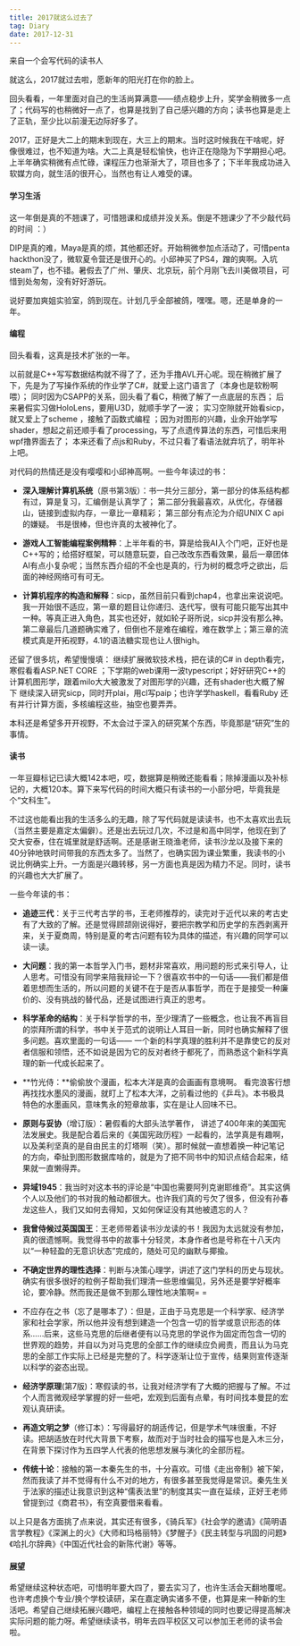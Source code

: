 ```yaml
---
title: 2017就这么过去了
tag: Diary
date: 2017-12-31
---
```

来自一个会写代码的读书人

就这么，2017就过去啦，愿新年的阳光打在你的脸上。

回头看看，一年里面对自己的生活尚算满意——绩点稳步上升，奖学金稍微多一点了；代码写的也稍微好一点了，也算是找到了自己感兴趣的方向；读书也算是走上了正轨，至少比以前漫无边际好多了。

2017，正好是大二上的期末到现在，大三上的期末。当时这时候我在干啥呢，好像很难过，也不知道为啥。大二上真是轻松愉快，也许正在隐隐为下学期担心吧。上半年确实稍微有点忙碌，课程压力也渐渐大了，项目也多了；下半年我成功进入软媒方向，就生活的很开心，当然也有让人难受的课。

#### 学习生活

这一年倒是真的不翘课了，可惜翘课和成绩并没关系。倒是不翘课少了不少敲代码的时间 ：）

DIP是真的难，Maya是真的烦，其他都还好。开始稍微参加点活动了，可惜penta hackthon没了，微软夏令营还是很开心的。小邱神买了PS4，蹭的爽啊。入坑steam了，也不错。暑假去了广州、肇庆、北京玩，前个月刚飞去川美做项目，可惜到处匆匆，没有好好游玩。

说好要加爽姐实验室，鸽到现在。计划几乎全部被鸽，嘿嘿。嗯，还是单身的一年。

#### 编程

回头看看，这真是技术扩张的一年。

以前就是C++写写数据结构就不得了了，还为手撸AVL开心呢。现在稍微扩展了下，先是为了写操作系统的作业学了C#，就爱上这门语言了（本身也是软粉啊喂）； 同时因为CSAPP的关系，回头看了看C，稍微了解了一点底层的东西； 后来暑假实习做HoloLens，要用U3D，就顺手学了一波； 实习空隙就开始看sicp，就又爱上了scheme ，接触了函数式编程 ；因为对图形的兴趣，业余开始学写shader，想起之前还顺手看了processing，写了点遗传算法的东西，可惜后来用wpf撸界面去了； 本来还看了点js和Ruby，不过只看了看语法就弃坑了，明年补上吧。

对代码的热情还是没有嘤嘤和小邱神高啊。一些今年读过的书：

* **深入理解计算机系统**（原书第3版）：书一共分三部分，第一部分的体系结构都有过，算是复习，汇编倒是认真学了； 第二部分我最喜欢，从优化，存储器山，链接到虚拟内存，一章比一章精彩； 第三部分有点沦为介绍UNIX C api的嫌疑。 书是很棒，但也许真的太被神化了。

* **游戏人工智能编程案例精粹**：上半年看的书，算是给我AI入个门吧，正好也是C++写的；给搭好框架，可以随意玩耍，自己改改东西看效果，最后一章团体AI有点小复杂呢；当然东西介绍的不全也是真的，行为树的概念呼之欲出，后面的神经网络可有可无。

* **计算机程序的构造和解释**：sicp，虽然目前只看到chap4，也拿出来说说吧。我一开始很不适应，第一章的题目让你递归、迭代写，很有可能只能写出其中一种。等真正进入角色，其实也还好，就如轮子哥所说，sicp并没有那么神。第二章最后几道题确实难了，但倒也不是难在编程，难在数学上；第三章的流模式真是开拓视野，4.1的语法糖实现也让人很high。

还留了很多坑，希望慢慢填： 继续扩展微软技术栈，把在读的C# in depth看完，寒假看看ASP.NET CORE ；下学期的web课用一波typescript；好好研究C++的计算机图形学，跟着milo大大被激发了对图形学的兴趣，还有shader也大概了解下 继续深入研究sicp，同时开plai，用cl写paip；也许学学haskell，看看Ruby 还有并行计算方面，多核编程这些，抽空也要弄弄。

本科还是希望多开开视野，不太会过于深入的研究某个东西，毕竟那是“研究”生的事情。

#### 读书

一年豆瓣标记已读大概142本吧，哎，数据算是稍微还能看看；除掉漫画以及补标记的，大概120本。算下来写代码的时间大概只有读书的一小部分吧，毕竟我是个“文科生”。

不过这也能看出我的生活多么的无趣，除了写代码就是读读书，也不太喜欢出去玩（当然主要是嘉定太偏僻）。还是出去玩过几次，不过是和高中同学，他现在到了交大安泰，住在城里就是舒适啊。还是感谢王晓渔老师，读书沙龙以及接下来的40分钟地铁时间带我的东西太多了。当然了，也确实因为课业繁重，我读书的小说比例确实上升。一方面是兴趣转移，另一方面也真是因为精力不足。同时，读书的兴趣也大大扩展了。

一些今年读的书：

* **追迹三代**：关于三代考古学的书，王老师推荐的，读完对于近代以来的考古史有了大致的了解。还是觉得顾颉刚说得好，要把宗教学和历史学的东西剥离开来，关于夏商周，特别是夏的考古问题有较为具体的描述，有兴趣的同学可以读一读。

* **大问题**：我的第一本哲学入门书，题材非常喜欢，用问题的形式来引导人，让人思考。可惜没有同学来陪我辩论一下？很喜欢书中的一句话——我们都是借着思想而生活的，所以问题的关键不在于是否从事哲学，而在于是接受一种廉价的、没有挑战的替代品，还是试图进行真正的思考。 
* **科学革命的结构**：关于科学哲学的书，至少理清了一些概念，也让我不再盲目的崇拜所谓的科学，书中关于范式的说明让人耳目一新，同时也确实解释了很多问题。喜欢里面的一句话—— 一个新的科学真理的胜利并不是靠使它的反对者信服和领悟，还不如说是因为它的反对者终于都死了，而熟悉这个新科学真理的新一代成长起来了。

* **竹光侍：**偷偷放个漫画，松本大洋是真的会画画有意境啊。 看完浪客行想再找找水墨风的漫画，就盯上了松本大洋，之前看过他的《乒乓》。本书极具特色的水墨画风，意味隽永的短章故事，实在是让人回味不已。

* **原则与妥协**（增订版）：暑假看的大部头法学著作， 讲述了400年来的美国宪法发展史。我是配合着后来的《美国宪政历程》一起看的，法学真是有趣啊，以及美利坚真的是自由民主的灯塔啊（笑）。那时候就一直想着换一种记笔记的方向，牵扯到图形数据库啥的，就是为了把不同书中的知识点结合起来，结果就一直懒得弄。
* **异域1945**：我当时对这本书的评论是“中国也需要阿列克谢耶维奇”。其实这俩个人以及他们的书对我的触动都很大。也许我们真的亏欠了很多，但没有孙春龙这些人，我们又如何去得知，又如何保证没有其他被遗忘的人？
* **我曾侍候过英国国王**：王老师带着读书沙龙读的书！我因为太远就没有参加，真的很遗憾啊。我觉得书中的故事十分轻灵，本身作者也是号称在十八天内以“一种轻盈的无意识状态”完成的，随处可见的幽默与揶揄。
* **不确定世界的理性选择**：判断与决策心理学，讲述了这门学科的历史与现状。确实有很多很好的粒例子帮助我们理清一些思维偏见，另外还是要学好概率论，要冷静。然而我还是做不到那么理性地决策啊= = 
* 不应存在之书（忘了是哪本了）：但是，正由于马克思是一个科学家、经济学家和社会学家，所以他并没有想到建造一个包含一切的哲学或意识形态的体系……后来，这些马克思的后继者便有以马克思的学说作为固定而包含一切的世界观的趋势，并自以为对马克思的全部工作的继续应负阙责，而且认为马克思的全部工作实际上已经是完整的了。科学逐渐让位于宣传，结果则宣传逐渐以科学的姿态出现。
* **经济学原理**(第7版)：寒假读的书，让我对经济学有了大概的把握与了解。不过个人而言微观经学掌握的好一些吧，宏观到后面有点晕，有时间找本曼昆的宏观认真研读。
* **再造文明之梦**（修订本）：写得最好的胡适传记，但是学术气味很重，不好读。把胡适放在时代大背景下考察，故而对于当时社会的描写也是入木三分，在背景下探讨作为五四学人代表的他思想发展与演化的全部历程。 
* **传统十论**：接触的第一本秦先生的书，十分喜欢。可惜《走出帝制》被下架，然而我读了并不觉得有什么不对的地方，有很多甚至我觉得是常识。秦先生关于法家的描述让我意识到这种“儒表法里”的制度其实一直在延续，正好王老师曾提到过《商君书》，有空真要借来看看。

以上只是各方面挑了点来说，其实还有很多，《骑兵军》《社会学的邀请》《简明语言学教程》《深渊上的火》《大师和玛格丽特》《梦醒子》《民主转型与巩固的问题》《哈扎尔辞典》《中国近代社会的新陈代谢》等等。

#### 展望

希望继续这种状态吧，可惜明年要大四了，要去实习了，也许生活会天翻地覆呢。也许考虑换个专业/换个学校读研，呆在嘉定确实诸多不便，也算是来一种新的生活吧。希望自己继续拓展兴趣吧，编程上在接触各种领域的同时也要记得提高解决实际问题的能力呀。希望继续读书，明年去四平校区又可以参加王老师的读书会啦。